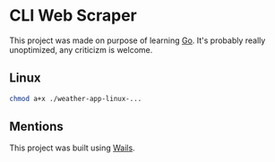 
# CLI Web Scraper

This project was made on purpose of learning [Go](https://go.dev/). It's probably really unoptimized, any criticizm is welcome.


## Linux

```bash
chmod a+x ./weather-app-linux-...
```

## Mentions

This project was built using [Wails](https://wails.io/).
